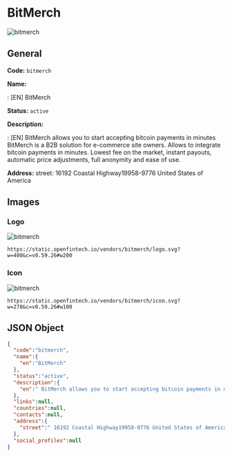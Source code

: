 
# BitMerch 
![bitmerch](https://static.openfintech.io/vendors/bitmerch/logo.svg?w=400&c=v0.59.26#w200)  

## General 
 
**Code:** `bitmerch` 
 
**Name:** 
 
:	[EN] BitMerch 
 
**Status:** `active` 
 
**Description:** 
 
: [EN]  BitMerch allows you to start accepting bitcoin payments in minutes BitMerch is a B2B solution for e-commerce site owners. Allows to integrate bitcoin payments in minutes. Lowest fee on the market, instant payouts, automatic price adjustments, full anonymity and ease of use.  
 
**Address:** 
street:  16192 Coastal Highway19958-9776 United States of America  

## Images 

### Logo 
 
![bitmerch](https://static.openfintech.io/vendors/bitmerch/logo.svg?w=400&c=v0.59.26#w200)  

```
https://static.openfintech.io/vendors/bitmerch/logo.svg?w=400&c=v0.59.26#w200
```  

### Icon 
 
![bitmerch](https://static.openfintech.io/vendors/bitmerch/icon.svg?w=278&c=v0.59.26#w100)  

```
https://static.openfintech.io/vendors/bitmerch/icon.svg?w=278&c=v0.59.26#w100
```  

## JSON Object 

```json
{
  "code":"bitmerch",
  "name":{
    "en":"BitMerch"
  },
  "status":"active",
  "description":{
    "en":" BitMerch allows you to start accepting bitcoin payments in minutes BitMerch is a B2B solution for e-commerce site owners. Allows to integrate bitcoin payments in minutes. Lowest fee on the market, instant payouts, automatic price adjustments, full anonymity and ease of use. "
  },
  "links":null,
  "countries":null,
  "contacts":null,
  "address":{
    "street":" 16192 Coastal Highway19958-9776 United States of America "
  },
  "social_profiles":null
}
```  
